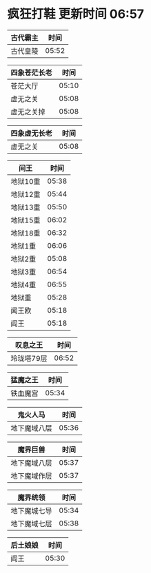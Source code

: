 # 疯狂打鞋 更新时间 06:57

| 古代霸主   | 时间    |
|--------|-------|
| 古代皇陵 | 05:52 |

| 四象苍茫长老   | 时间    |
|--------|-------|
| 苍茫大厅 | 05:10 |
| 虚无之关 | 05:08 |
| 虚无之关掉 | 05:08 |

| 四象虚无长老   | 时间    |
|--------|-------|
| 虚无之关 | 05:08 |

| 间王   | 时间    |
|--------|-------|
| 地狱10重 | 05:38 |
| 地狱12重 | 05:44 |
| 地狱13重 | 05:50 |
| 地狱15重 | 06:02 |
| 地狱18重 | 06:32 |
| 地狱1重 | 06:06 |
| 地狱2重 | 05:08 |
| 地狱3重 | 06:54 |
| 地狱4重 | 06:55 |
| 地狱重 | 05:28 |
| 闻王欧 | 05:18 |
| 阎王 | 05:18 |

| 叹息之王   | 时间    |
|--------|-------|
| 玲珑塔79层 | 06:52 |

| 猛魔之王   | 时间    |
|--------|-------|
| 铁血魔宫 | 05:34 |

| 鬼火人马   | 时间    |
|--------|-------|
| 地下魔域八层 | 05:36 |

| 魔界巨兽   | 时间    |
|--------|-------|
| 地下魔域八层 | 05:37 |
| 地下魔域作层 | 05:37 |

| 魔界统领   | 时间    |
|--------|-------|
| 地下魔城七导 | 05:34 |
| 地下魔域七层 | 05:38 |

| 后土娘娘   | 时间    |
|--------|-------|
| 阎王 | 05:30 |
